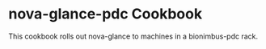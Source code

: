 nova-glance-pdc Cookbook
=================
This cookbook rolls out nova-glance to machines in a bionimbus-pdc rack.
